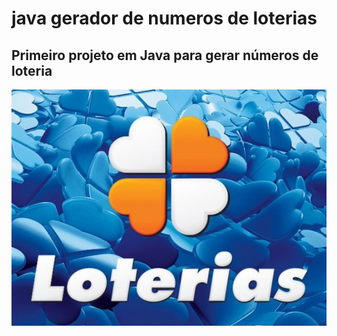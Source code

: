 # java gerador de numeros de loterias
## Primeiro projeto em Java para gerar números de loteria


![loterias](https://github.com/Diegodiogotsil/java/blob/main/imagem%20loterias.jpg)
